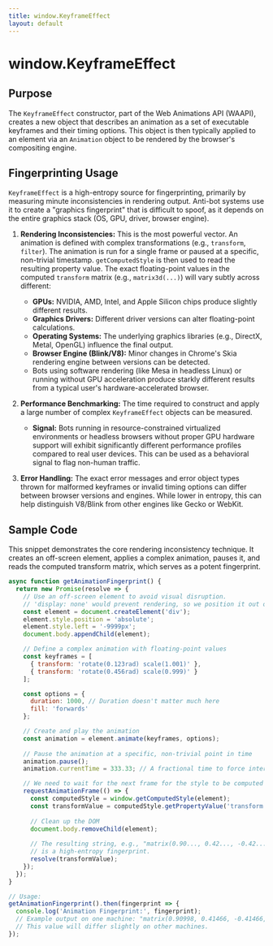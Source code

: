 ```yaml
---
title: window.KeyframeEffect
layout: default
---
```

# window.KeyframeEffect
## Purpose
The `KeyframeEffect` constructor, part of the Web Animations API (WAAPI), creates a new object that describes an animation as a set of executable keyframes and their timing options. This object is then typically applied to an element via an `Animation` object to be rendered by the browser's compositing engine.

## Fingerprinting Usage
`KeyframeEffect` is a high-entropy source for fingerprinting, primarily by measuring minute inconsistencies in rendering output. Anti-bot systems use it to create a "graphics fingerprint" that is difficult to spoof, as it depends on the entire graphics stack (OS, GPU, driver, browser engine).

1.  **Rendering Inconsistencies:** This is the most powerful vector. An animation is defined with complex transformations (e.g., `transform`, `filter`). The animation is run for a single frame or paused at a specific, non-trivial timestamp. `getComputedStyle` is then used to read the resulting property value. The exact floating-point values in the computed `transform` matrix (e.g., `matrix3d(...)`) will vary subtly across different:
    *   **GPUs:** NVIDIA, AMD, Intel, and Apple Silicon chips produce slightly different results.
    *   **Graphics Drivers:** Different driver versions can alter floating-point calculations.
    *   **Operating Systems:** The underlying graphics libraries (e.g., DirectX, Metal, OpenGL) influence the final output.
    *   **Browser Engine (Blink/V8):** Minor changes in Chrome's Skia rendering engine between versions can be detected.
    *   Bots using software rendering (like Mesa in headless Linux) or running without GPU acceleration produce starkly different results from a typical user's hardware-accelerated browser.

2.  **Performance Benchmarking:** The time required to construct and apply a large number of complex `KeyframeEffect` objects can be measured.
    *   **Signal:** Bots running in resource-constrained virtualized environments or headless browsers without proper GPU hardware support will exhibit significantly different performance profiles compared to real user devices. This can be used as a behavioral signal to flag non-human traffic.

3.  **Error Handling:** The exact error messages and error object types thrown for malformed keyframes or invalid timing options can differ between browser versions and engines. While lower in entropy, this can help distinguish V8/Blink from other engines like Gecko or WebKit.

## Sample Code
This snippet demonstrates the core rendering inconsistency technique. It creates an off-screen element, applies a complex animation, pauses it, and reads the computed transform matrix, which serves as a potent fingerprint.

```javascript
async function getAnimationFingerprint() {
  return new Promise(resolve => {
    // Use an off-screen element to avoid visual disruption.
    // 'display: none' would prevent rendering, so we position it out of view.
    const element = document.createElement('div');
    element.style.position = 'absolute';
    element.style.left = '-9999px';
    document.body.appendChild(element);

    // Define a complex animation with floating-point values
    const keyframes = [
      { transform: 'rotate(0.123rad) scale(1.001)' },
      { transform: 'rotate(0.456rad) scale(0.999)' }
    ];

    const options = {
      duration: 1000, // Duration doesn't matter much here
      fill: 'forwards'
    };

    // Create and play the animation
    const animation = element.animate(keyframes, options);
    
    // Pause the animation at a specific, non-trivial point in time
    animation.pause();
    animation.currentTime = 333.33; // A fractional time to force interpolation

    // We need to wait for the next frame for the style to be computed and applied
    requestAnimationFrame(() => {
      const computedStyle = window.getComputedStyle(element);
      const transformValue = computedStyle.getPropertyValue('transform');
      
      // Clean up the DOM
      document.body.removeChild(element);
      
      // The resulting string, e.g., "matrix(0.90..., 0.42..., -0.42..., ...)",
      // is a high-entropy fingerprint.
      resolve(transformValue);
    });
  });
}

// Usage:
getAnimationFingerprint().then(fingerprint => {
  console.log('Animation Fingerprint:', fingerprint);
  // Example output on one machine: "matrix(0.90998, 0.41466, -0.41466, 0.90998, 0, 0)"
  // This value will differ slightly on other machines.
});
```